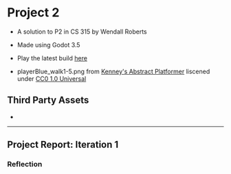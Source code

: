 
# Project 2
- A solution to P2 in CS 315 by Wendall Roberts
- Made using Godot 3.5
- Play the latest build [here](https://bsu-cs315.github.io/P2-waroberts/)

- playerBlue_walk1-5.png from [Kenney's Abstract Platformer](https://www.kenney.nl/assets/abstract-platformer) liscened under [CC0 1.0 Universal](http://creativecommons.org/publicdomain/zero/1.0/)

## Third Party Assets

- 


***
## Project Report: Iteration 1

### Reflection